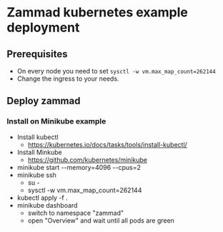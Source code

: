 # Zammad kubernetes example deployment

## Prerequisites

- On every node you need to set `sysctl -w vm.max_map_count=262144`
- Change the ingress to your needs.


## Deploy zammad

### Install on Minikube example

* Install kubectl
  * https://kubernetes.io/docs/tasks/tools/install-kubectl/
* Install Minkube
  * https://github.com/kubernetes/minikube
* minikube start --memory=4096 --cpus=2
* minikube ssh
  * su -
  * sysctl -w vm.max_map_count=262144
* kubectl apply -f .
* minikube dashboard
  * switch to namespace "zammad"
  * open "Overview" and wait until all pods are green
